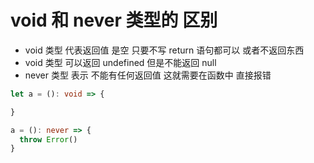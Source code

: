 # void  和 never  类型的 区别

* void 类型 代表返回值 是空    只要不写 return  语句都可以  或者不返回东西  
* void 类型 可以返回 undefined  但是不能返回 null
* never 类型 表示  不能有任何返回值   这就需要在函数中 直接报错

```ts
let a = (): void => {

}

a = (): never => {
  throw Error()
}

```
